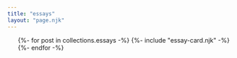 ```yaml
---
title: "essays"
layout: "page.njk"
---
```


<ul class="essays-list">
  {%- for post in collections.essays -%}
    {%- include "essay-card.njk" -%}
  {%- endfor -%}
</ul>
